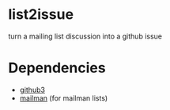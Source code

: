 # list2issue
turn a mailing list discussion into a github issue

# Dependencies

- [github3](https://github3py.readthedocs.org/en/master/)
- [mailman](https://pythonhosted.org/mailman) (for mailman lists)
